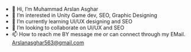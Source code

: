 - 👋 Hi, I’m Muhammad Arslan Asghar
- 👀 I’m interested in Unity Game dev, SEO, Graphic Designing
- 🌱 I’m currently learning UI/UX designing and SEO
- 💞️ I’m looking to collaborate on UI/UX and SEO
- 📫 How to reach me BY message me or can connect through my EMail. Arslanasghar563@gmail.com

<!---
Mr-Ak-563/Mr-Ak-563 is a ✨ special ✨ repository because its `README.md` (this file) appears on your GitHub profile.
You can click the Preview link to take a look at your changes.
--->
